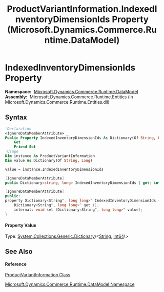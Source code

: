 ﻿---
title: ProductVariantInformation.IndexedInventoryDimensionIds Property  (Microsoft.Dynamics.Commerce.Runtime.DataModel)
TOCTitle: IndexedInventoryDimensionIds Property
ms:assetid: P:Microsoft.Dynamics.Commerce.Runtime.DataModel.ProductVariantInformation.IndexedInventoryDimensionIds
ms:mtpsurl: https://technet.microsoft.com/en-us/library/microsoft.dynamics.commerce.runtime.datamodel.productvariantinformation.indexedinventorydimensionids(v=AX.60)
ms:contentKeyID: 65320957
ms.date: 05/18/2015
mtps_version: v=AX.60
f1_keywords:
- Microsoft.Dynamics.Commerce.Runtime.DataModel.ProductVariantInformation.IndexedInventoryDimensionIds
dev_langs:
- CSharp
- C++
- VB
---

# IndexedInventoryDimensionIds Property

**Namespace:**  [Microsoft.Dynamics.Commerce.Runtime.DataModel](microsoft-dynamics-commerce-runtime-datamodel-namespace.md)  
**Assembly:**  Microsoft.Dynamics.Commerce.Runtime.Entities (in Microsoft.Dynamics.Commerce.Runtime.Entities.dll)

## Syntax

``` vb
'Declaration
<IgnoreDataMemberAttribute> _
Public Property IndexedInventoryDimensionIds As Dictionary(Of String, Long)
    Get
    Friend Set
'Usage
Dim instance As ProductVariantInformation
Dim value As Dictionary(Of String, Long)

value = instance.IndexedInventoryDimensionIds
```

``` csharp
[IgnoreDataMemberAttribute]
public Dictionary<string, long> IndexedInventoryDimensionIds { get; internal set; }
```

``` c++
[IgnoreDataMemberAttribute]
public:
property Dictionary<String^, long long>^ IndexedInventoryDimensionIds {
    Dictionary<String^, long long>^ get ();
    internal: void set (Dictionary<String^, long long>^ value);
}
```

#### Property Value

Type: [System.Collections.Generic.Dictionary](https://technet.microsoft.com/en-us/library/xfhwa508\(v=ax.60\))\<[String](https://technet.microsoft.com/en-us/library/s1wwdcbf\(v=ax.60\)), [Int64](https://technet.microsoft.com/en-us/library/6yy583ek\(v=ax.60\))\>  

## See Also

#### Reference

[ProductVariantInformation Class](productvariantinformation-class-microsoft-dynamics-commerce-runtime-datamodel.md)

[Microsoft.Dynamics.Commerce.Runtime.DataModel Namespace](microsoft-dynamics-commerce-runtime-datamodel-namespace.md)

